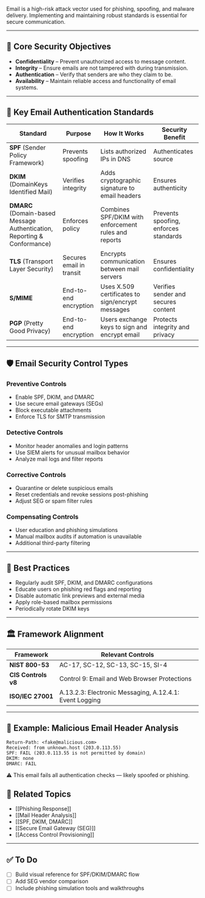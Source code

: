 Email is a high-risk attack vector used for phishing, spoofing, and malware delivery. Implementing and maintaining robust standards is essential for secure communication.

---

## 🔐 Core Security Objectives

- **Confidentiality** – Prevent unauthorized access to message content.
- **Integrity** – Ensure emails are not tampered with during transmission.
- **Authentication** – Verify that senders are who they claim to be.
- **Availability** – Maintain reliable access and functionality of email systems.

---

## 📜 Key Email Authentication Standards

| Standard | Purpose | How It Works | Security Benefit |
|----------|---------|--------------|------------------|
| **SPF** (Sender Policy Framework) | Prevents spoofing | Lists authorized IPs in DNS | Authenticates source |
| **DKIM** (DomainKeys Identified Mail) | Verifies integrity | Adds cryptographic signature to email headers | Ensures authenticity |
| **DMARC** (Domain-based Message Authentication, Reporting & Conformance) | Enforces policy | Combines SPF/DKIM with enforcement rules and reports | Prevents spoofing, enforces standards |
| **TLS** (Transport Layer Security) | Secures email in transit | Encrypts communication between mail servers | Ensures confidentiality |
| **S/MIME** | End-to-end encryption | Uses X.509 certificates to sign/encrypt messages | Verifies sender and secures content |
| **PGP** (Pretty Good Privacy) | End-to-end encryption | Users exchange keys to sign and encrypt email | Protects integrity and privacy |

---

## 🛡 Email Security Control Types

### Preventive Controls

- Enable SPF, DKIM, and DMARC
- Use secure email gateways (SEGs)
- Block executable attachments
- Enforce TLS for SMTP transmission

### Detective Controls

- Monitor header anomalies and login patterns
- Use SIEM alerts for unusual mailbox behavior
- Analyze mail logs and filter reports

### Corrective Controls

- Quarantine or delete suspicious emails
- Reset credentials and revoke sessions post-phishing
- Adjust SEG or spam filter rules

### Compensating Controls

- User education and phishing simulations
- Manual mailbox audits if automation is unavailable
- Additional third-party filtering

---

## 🧠 Best Practices

- Regularly audit SPF, DKIM, and DMARC configurations
- Educate users on phishing red flags and reporting
- Disable automatic link previews and external media
- Apply role-based mailbox permissions
- Periodically rotate DKIM keys

---

## 🏛 Framework Alignment

| Framework | Relevant Controls |
|----------|-------------------|
| **NIST 800-53** | AC-17, SC-12, SC-13, SC-15, SI-4 |
| **CIS Controls v8** | Control 9: Email and Web Browser Protections |
| **ISO/IEC 27001** | A.13.2.3: Electronic Messaging, A.12.4.1: Event Logging |

---

## 🧾 Example: Malicious Email Header Analysis

```text
Return-Path: <fake@malicious.com>
Received: from unknown.host (203.0.113.55)
SPF: FAIL (203.0.113.55 is not permitted by domain)
DKIM: none
DMARC: FAIL
```
⚠️ This email fails all authentication checks — likely spoofed or phishing.

## 🔗 Related Topics

- [[Phishing Response]]
- [[Mail Header Analysis]]
- [[SPF, DKIM, DMARC]]
- [[Secure Email Gateway (SEG)]]
- [[Access Control Provisioning]]

---

## ✅ To Do

- [ ]  Build visual reference for SPF/DKIM/DMARC flow
- [ ]  Add SEG vendor comparison
- [ ]  Include phishing simulation tools and walkthroughs